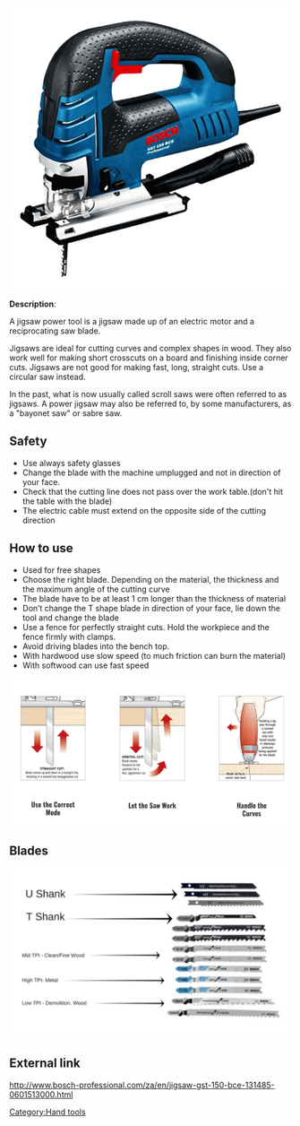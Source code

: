 ![](/assets/images/Bosch-GST-150-BCE.png
"Bosch-GST-150-BCE.png")

**Description**:

A jigsaw power tool is a jigsaw made up of an electric motor and a
reciprocating saw blade.

Jigsaws are ideal for cutting curves and complex shapes in wood. They
also work well for making short crosscuts on a board and finishing
inside corner cuts. Jigsaws are not good for making fast, long, straight
cuts. Use a circular saw instead.

In the past, what is now usually called scroll saws were often referred
to as jigsaws. A power jigsaw may also be referred to, by some
manufacturers, as a "bayonet saw" or sabre saw.

## Safety

  - Use always safety glasses
  - Change the blade with the machine umplugged and not in direction of
    your face.
  - Check that the cutting line does not pass over the work table.(don't
    hit the table with the blade)
  - The electric cable must extend on the opposite side of the cutting
    direction

## How to use

  - Used for free shapes
  - Choose the right blade. Depending on the material, the thickness and
    the maximum angle of the cutting curve
  - The blade have to be at least 1 cm longer than the thickness of
    material
  - Don’t change the T shape blade in direction of your face, lie down
    the tool and change the blade
  - Use a fence for perfectly straight cuts. Hold the workpiece and the
    fence firmly with clamps.
  - Avoid driving blades into the bench top.
  - With hardwood use slow speed (to much friction can burn the
    material)
  - With softwood can use fast speed

![](/assets/images/Mode_Jig_Saw.png "File:Mode_Jig_Saw.png")

## Blades

![](/assets/images/Jig_Saw_Blades.png
"File:Jig_Saw_Blades.png")

## External link

<http://www.bosch-professional.com/za/en/jigsaw-gst-150-bce-131485-0601513000.html>

[Category:Hand tools](Category:Hand_tools "wikilink")